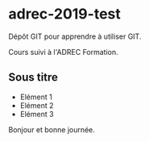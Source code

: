 # adrec-2019-test

Dépôt GIT pour apprendre à utiliser GIT.

Cours suivi à l'ADREC Formation.

## Sous titre

- Elément 1
- Elément 2
- Elément 3

Bonjour et bonne journée.
